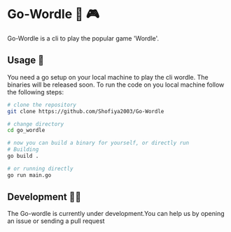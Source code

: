 # Go-Wordle 🔡 🎮
Go-Wordle is a cli to play the popular game 'Wordle'. 
## Usage 🤠
You need a go setup on your local machine to play the cli wordle. The binaries will be released soon. To run the code on you local machine follow the following steps:
```bash
# clone the repository
git clone https://github.com/Shofiya2003/Go-Wordle

# change directory
cd go_wordle

# now you can build a binary for yourself, or directly run
# Building
go build .

# or running directly
go run main.go
```
## Development 👩‍💻
The Go-wordle is currently under development.You can help us by opening an issue or sending a pull request
